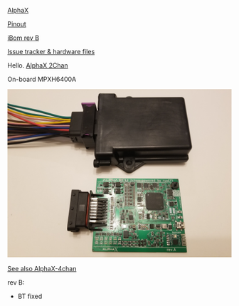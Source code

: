 [AlphaX](https://www.alphaxpr.com/)

[Pinout](https://rusefi.com/docs/pinouts/hellen/alphax-2chan/)

[iBom rev B](https://rusefi.com/docs/ibom/alphax_2ch-b-ibom.html)

[Issue tracker & hardware files](https://github.com/rusefi/alphax-2chan)

Hello. [AlphaX 2Chan](https://rusefi.com/build_server/rusefi_bundle_alphax-2chan.zip)

On-board MPXH6400A

![x](Hardware/Hellen/alphax-2chan-rev-a.jpg)

[See also AlphaX-4chan](AlphaX-4chan)

rev B:

* BT fixed